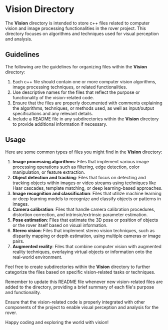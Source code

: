 # Vision Directory

The **Vision** directory is intended to store c++ files related to computer vision and image processing functionalities in the rover project. This directory focuses on algorithms and techniques used for visual perception and analysis.

## Guidelines

The following are the guidelines for organizing files within the **Vision** directory:

1. Each c++ file should contain one or more computer vision algorithms, image processing techniques, or related functionalities.
2. Use descriptive names for the files that reflect the purpose or functionality of the vision-related code.
3. Ensure that the files are properly documented with comments explaining the algorithms, techniques, or methods used, as well as input/output specifications and any relevant details.
4. Include a README file in any subdirectories within the **Vision** directory to provide additional information if necessary.

## Usage

Here are some common types of files you might find in the **Vision** directory:

1. **Image processing algorithms**: Files that implement various image processing operations such as filtering, edge detection, color manipulation, or feature extraction.
2. **Object detection and tracking**: Files that focus on detecting and tracking objects within images or video streams using techniques like Haar cascades, template matching, or deep learning-based approaches.
3. **Image recognition and classification**: Files that utilize machine learning or deep learning models to recognize and classify objects or patterns in images.
4. **Camera calibration**: Files that handle camera calibration procedures, distortion correction, and intrinsic/extrinsic parameter estimation.
5. **Pose estimation**: Files that estimate the 3D pose or position of objects or the rover itself based on visual information.
6. **Stereo vision**: Files that implement stereo vision techniques, such as disparity mapping or depth estimation, using multiple cameras or image pairs.
7. **Augmented reality**: Files that combine computer vision with augmented reality techniques, overlaying virtual objects or information onto the real-world environment.

Feel free to create subdirectories within the **Vision** directory to further categorize the files based on specific vision-related tasks or techniques.

Remember to update this README file whenever new vision-related files are added to the directory, providing a brief summary of each file's purpose and functionality.

Ensure that the vision-related code is properly integrated with other components of the project to enable visual perception and analysis for the rover.

Happy coding and exploring the world with vision!